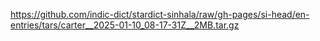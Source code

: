 https://github.com/indic-dict/stardict-sinhala/raw/gh-pages/si-head/en-entries/tars/carter__2025-01-10_08-17-31Z__2MB.tar.gz  

